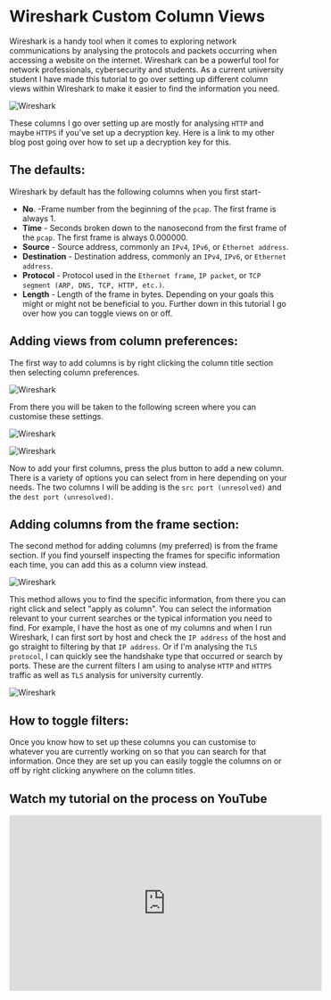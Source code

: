 # Wireshark Custom Column Views

Wireshark is a handy tool when it comes to exploring network communications by analysing the protocols and packets occurring when accessing a website on the internet. Wireshark can be a powerful tool for network professionals, cybersecurity and students. As a current university student I have made this tutorial to go over setting up different column views within Wireshark to make it easier to find the information you need.

![Wireshark](../img/wireshark/wireshark-views/img1.png)

These columns I go over setting up are mostly for analysing `HTTP` and maybe `HTTPS` if you've set up a decryption key. Here is a link to my other blog post going over how to set up a decryption key for this.

## **The defaults:**

Wireshark by default has the following columns when you first start-

- **No**. -Frame number from the beginning of the `pcap`. The first frame is always 1.
- **Time** - Seconds broken down to the nanosecond from the first frame of the `pcap`. The first frame is always 0.000000.
- **Source** - Source address, commonly an `IPv4`, `IPv6`, or `Ethernet address`.
- **Destination** - Destination address, commonly an `IPv4`, `IPv6`, or `Ethernet address`.
- **Protocol** - Protocol used in the `Ethernet frame`, `IP packet`, or `TCP segment (ARP, DNS, TCP, HTTP, etc.)`.
- **Length** - Length of the frame in bytes.
Depending on your goals this might or might not be beneficial to you. Further down in this tutorial I go over how you can toggle views on or off.

## **Adding views from column preferences:**

The first way to add columns is by right clicking the column title section then selecting column preferences.

![Wireshark](../img/wireshark/wireshark-views/img2.png)

From there you will be taken to the following screen where you can customise these settings.

![Wireshark](../img/wireshark/wireshark-views/img3.png)

![Wireshark](../img/wireshark/wireshark-views/img4.png)

Now to add your first columns, press the plus button to add a new column. There is a variety of options you can select from in here depending on your needs. The two columns I will be adding is the `src port (unresolved)` and the `dest port (unresolved)`.

## **Adding columns from the frame section:**

The second method for adding columns (my preferred) is from the frame section. If you find yourself inspecting the frames for specific information each time, you can add this as a column view instead.

![Wireshark](../img/wireshark/wireshark-views/img5.png)

This method allows you to find the specific information, from there you can right click and select "apply as column". You can select the information relevant to your current searches or the typical information you need to find.
For example, I have the host as one of my columns and when I run Wireshark, I can first sort by host and check the `IP address` of the host and go straight to filtering by that `IP address`. Or if I'm analysing the `TLS protocol`, I can quickly see the handshake type that occurred or search by ports.
These are the current filters I am using to analyse `HTTP` and `HTTPS` traffic as well as `TLS` analysis for university currently.

![Wireshark](../img/wireshark/wireshark-views/img6.png)

## **How to toggle filters:**

Once you know how to set up these columns you can customise to whatever you are currently working on so that you can search for that information. Once they are set up you can easily toggle the columns on or off by right clicking anywhere on the column titles.

## Watch my tutorial on the process on YouTube

<div style="text-align: center;">
  <div style="position: relative; height: 315px; width: 560px; margin: 0 auto;">
    <iframe src="https://www.youtube.com/embed/qamES2CmfSA" style="position: absolute; top: 0; left: 0; width: 100%; height: 100%;" frameborder="0" allow="accelerometer; autoplay; encrypted-media; gyroscope; picture-in-picture" allowfullscreen></iframe>
  </div>
</div>
